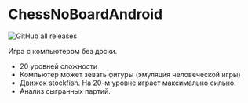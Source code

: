 # ChessNoBoardAndroid
![GitHub all releases](https://img.shields.io/github/downloads/Aegel5/chessnoboardandroid/total?style=plastic)

Игра с компьютером без доски.
+ 20 уровней сложности
+ Компьютер может зевать фигуры (эмуляция человеческой игры)
+ Движок stockfish. На 20-м уровне играет максимально сильно. 
+ Анализ сыгранных партий.
